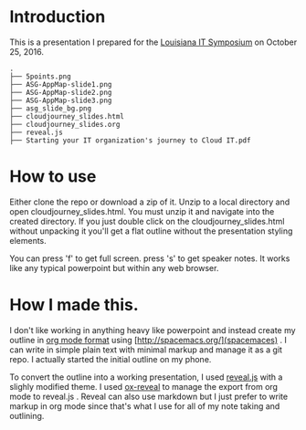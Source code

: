# Introduction

This is a presentation I prepared for
the [Louisiana IT Symposium](http://www.efmevents.com/2016/louisiana/) on
October 25, 2016. 

```
.
├── 5points.png
├── ASG-AppMap-slide1.png
├── ASG-AppMap-slide2.png
├── ASG-AppMap-slide3.png
├── asg_slide_bg.png
├── cloudjourney_slides.html
├── cloudjourney_slides.org
├── reveal.js
├── Starting your IT organization's journey to Cloud IT.pdf

```

# How to use

Either clone the repo or download a zip of it.  Unzip to a local directory and
open cloudjourney_slides.html.  You must unzip it and navigate into the created
directory.  If you just double click on the cloudjourney_slides.html without
unpacking it you'll get a flat outline without the presentation styling
elements.

You can press 'f' to get full screen.  press 's' to get speaker notes.  It works
like any typical powerpoint but within any web browser.

# How I made this.

I don't like working in anything heavy like powerpoint and instead create my
outline in [org mode format](http://orgmode.org/)
using [http://spacemacs.org/](spacemaces) .  I can write in simple plain text
with minimal markup and manage it as a git repo.  I actually started the initial
outline on my phone.

To convert the outline into a working presentation, I
used [reveal.js](http://lab.hakim.se/reveal-js/#/) with a slighly modified
theme.  I
used [ox-reveal](https://github.com/yjwen/org-reveal/blob/master/Readme.org) to
manage the export from org mode to reveal.js .  Reveal can also use markdown but
I just prefer to write markup in org mode since that's what I use for all of my
note taking and outlining.
